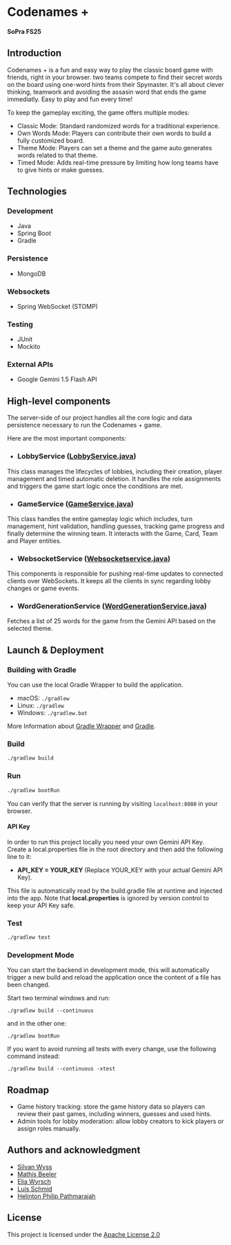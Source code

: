 # Codenames + 
#### SoPra FS25

## Introduction 
Codenames + is a fun and easy way to play the classic board game with friends, right in your browser. two teams compete to find their secret words on the board using one-word hints from their Spymaster. It's all about clever thinking, teamwork and avoiding the assasin word that ends the game immediatly. Easy to play and fun every time! 

To keep the gameplay exciting, the game offers multiple modes: 

- Classic Mode: Standard randomized words for a traditional experience.
- Own Words Mode: Players can contribute their own words to build a fully customized board. 
- Theme Mode: Players can set a theme and the game auto generates words related to that theme. 
- Timed Mode: Adds real-time pressure by limiting how long teams have to give hints or make guesses. 

## Technologies 
### Development
- Java
- Spring Boot
- Gradle 
### Persistence 
- MongoDB 
### Websockets 
- Spring WebSocket (STOMP)
### Testing 
- JUnit
- Mockito
### External APIs
- Google Gemini 1.5 Flash API 

## High-level components 
The server-side of our project handles all the core logic and data persistence necessary to run the Codenames + game. 

Here are the most important components: 

- ### LobbyService ([LobbyService.java](https://github.com/Fisssch/SoPra_MG_Server/blob/main/src/main/java/ch/uzh/ifi/hase/soprafs24/service/LobbyService.java))
This class manages the lifecycles of lobbies, including their creation, player management and timed automatic deletion. It handles the role assignments and triggers the game start logic once the conditions are met. 
- ### GameService ([GameService.java](https://github.com/Fisssch/SoPra_MG_Server/blob/main/src/main/java/ch/uzh/ifi/hase/soprafs24/service/GameService.java))
This class handles the entire gameplay logic which includes, turn management, hint validation, handling guesses, tracking game progress and finally determine the winning team. It interacts with the Game, Card, Team and Player entities. 
- ### WebsocketService ([Websocketservice.java](https://github.com/Fisssch/SoPra_MG_Server/blob/main/src/main/java/ch/uzh/ifi/hase/soprafs24/service/WebsocketService.java))
This components is responsible for pushing real-time updates to connected clients over WebSockets. It keeps all the clients in sync regarding lobby changes or game events. 
- ### WordGenerationService ([WordGenerationService.java](https://github.com/Fisssch/SoPra_MG_Server/blob/main/src/main/java/ch/uzh/ifi/hase/soprafs24/service/WordGenerationService.java))
Fetches a list of 25 words for the game from the Gemini API based on the selected theme. 

## Launch & Deployment 

### Building with Gradle
You can use the local Gradle Wrapper to build the application.
-   macOS: `./gradlew`
-   Linux: `./gradlew`
-   Windows: `./gradlew.bat`

More Information about [Gradle Wrapper](https://docs.gradle.org/current/userguide/gradle_wrapper.html) and [Gradle](https://gradle.org/docs/).

### Build

```bash
./gradlew build
```

### Run 

```bash
./gradlew bootRun
```

You can verify that the server is running by visiting `localhost:8080` in your browser. 

#### API Key
In order to run this project locally you need your own Gemini API Key. Create a local.properties file in the root directory and then add the following line to it: 

- **API_KEY = YOUR_KEY** (Replace YOUR_KEY with your actual Gemini API Key).

This file is automatically read by the build.gradle file at runtime and injected into the app. Note that **local.properties** is ignored by version control to keep your API Key safe. 

### Test

```bash
./gradlew test
```

### Development Mode
You can start the backend in development mode, this will automatically trigger a new build and reload the application
once the content of a file has been changed.

Start two terminal windows and run:

`./gradlew build --continuous`

and in the other one:

`./gradlew bootRun`

If you want to avoid running all tests with every change, use the following command instead:

`./gradlew build --continuous -xtest`



## Roadmap 
- Game history tracking: store the game history data so players can review their past games, including winners, guesses and used hints. 
- Admin tools for lobby moderation: allow lobby creators to kick players or assign roles manually. 


## Authors and acknowledgment 
- [Silvan Wyss](https://github.com/Fisssch)
- [Mathis Beeler](https://github.com/beelermathis)
- [Elia Wyrsch](https://github.com/eliawy)
- [Luis Schmid](https://github.com/LooPyt)
- [Helinton Philip Pathmarajah](https://github.com/Helinton-Philip-Pathmarajah)

## License 

This project is licensed under the [Apache License 2.0](https://github.com/Fisssch/SoPra_MG_Server/blob/main/LICENSE)
